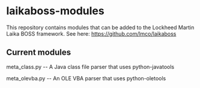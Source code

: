 # laikaboss-modules
This repository contains modules that can be added to the Lockheed Martin Laika BOSS framework. See here: https://github.com/lmco/laikaboss

Current modules
---
meta_class.py	-- A Java class file parser that uses python-javatools

meta_olevba.py 	-- An OLE VBA parser that uses python-oletools
